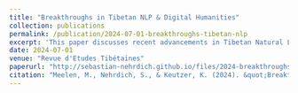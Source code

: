```yaml
---
title: "Breakthroughs in Tibetan NLP & Digital Humanities"
collection: publications
permalink: /publication/2024-07-01-breakthroughs-tibetan-nlp
excerpt: 'This paper discusses recent advancements in Tibetan Natural Language Processing and Digital Humanities.'
date: 2024-07-01
venue: "Revue d'Etudes Tibétaines"
paperurl: "http://sebastian-nehrdich.github.io/files/2024-breakthroughs.pdf"
citation: "Meelen, M., Nehrdich, S., & Keutzer, K. (2024). &quot;Breakthroughs in Tibetan NLP & Digital Humanities.&quot; <i>Revue d'Etudes Tibétaines</i>. 72, 5-25."
---
```


